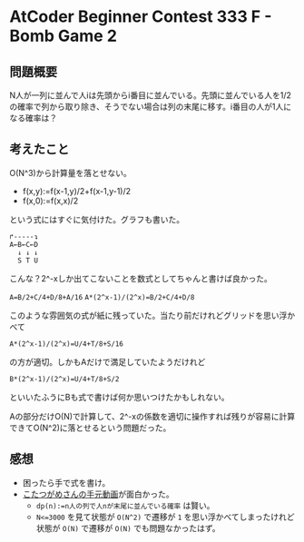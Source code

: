 # AtCoder Beginner Contest 333 F - Bomb Game 2
## 問題概要
N人が一列に並んで人iは先頭からi番目に並んでいる。先頭に並んでいる人を1/2の確率で列から取り除き、そうでない場合は列の末尾に移す。i番目の人が1人になる確率は？

## 考えたこと
O(N^3)から計算量を落とせない。

+ f(x,y):=f(x-1,y)/2+f(x-1,y-1)/2
+ f(x,0):=f(x,x)/2

という式にはすぐに気付けた。グラフも書いた。

```
↱-----↴
A←B←C←D
  ↓ ↓ ↓
  S T U
```

こんな？2^-xしか出てこないことを数式としてちゃんと書けば良かった。

`A=B/2+C/4+D/8+A/16`
`A*(2^x-1)/(2^x)=B/2+C/4+D/8`

このような雰囲気の式が紙に残っていた。当たり前だけれどグリッドを思い浮かべて

`A*(2^x-1)/(2^x)=U/4+T/8+S/16`

の方が適切。しかもAだけで満足していたようだけれど

`B*(2^x-1)/(2^x)=U/4+T/8+S/2`

といいたふうにBも式で書けば何か思いつけたかもしれない。

Aの部分だけO(N)で計算して、2^-xの係数を適切に操作すれば残りが容易に計算できてO(N^2)に落とせるという問題だった。

## 感想
+ 困ったら手で式を書け。
+ [こたつがめさんの手元動画](https://www.youtube.com/watch?v=qOveIfdOF0M)が面白かった。
  + `dp(n):=n人の列で人nが末尾に並んでいる確率` は賢い。
  + `N<=3000` を見て状態が `O(N^2)` で遷移が `1` を思い浮かべてしまったけれど状態が `O(N)` で遷移が `O(N)` でも問題なかったはず。

